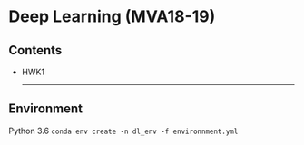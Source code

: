 # Deep Learning (MVA18-19)

## Contents

- HWK1

  ---

## Environment

Python 3.6
`conda env create -n dl_env -f environnment.yml `
